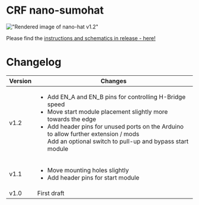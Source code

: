 # CRF nano-sumohat

!["Rendered image of nano-hat v1.2"](https://github.com/user-attachments/assets/4b3bfe92-f011-4b23-bd6a-29615ce4e76a)

Please find the [instructions and schematics in release - here!](https://github.com/ChalmersRobotics/CRF-SumoBot/releases)

# Changelog

| Version     | Changes      |
| ------------- | ------------- |
| v1.2          | <ul><li>Add EN_A and EN_B pins for controlling H-Bridge speed</li><li>Move start module placement slightly more towards the edge</li><li>Add header pins for unused ports on the Arduino to allow further extension / mods</li>Add an optional switch to pull-up and bypass start module</ul> |
| v1.1          | <ul><li>Move mounting holes slightly</li><li>Add header pins for start module</li></ul> |
| v1.0          | First draft |
